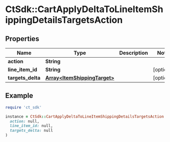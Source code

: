 # CtSdk::CartApplyDeltaToLineItemShippingDetailsTargetsAction

## Properties

| Name | Type | Description | Notes |
| ---- | ---- | ----------- | ----- |
| **action** | **String** |  |  |
| **line_item_id** | **String** |  | [optional] |
| **targets_delta** | [**Array&lt;ItemShippingTarget&gt;**](ItemShippingTarget.md) |  | [optional] |

## Example

```ruby
require 'ct_sdk'

instance = CtSdk::CartApplyDeltaToLineItemShippingDetailsTargetsAction.new(
  action: null,
  line_item_id: null,
  targets_delta: null
)
```

